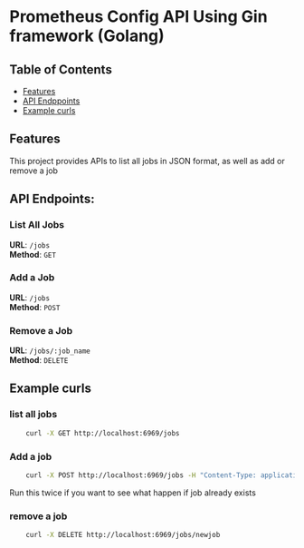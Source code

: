 # Prometheus Config API Using Gin framework (Golang)

## Table of Contents

- [Features](#features)
- [API Endppoints](#api-endpoints)
- [Example curls](#example-curls)

## Features

This project provides APIs to list all jobs in JSON format, as well as add or remove a job

## API Endpoints:

### List All Jobs

**URL**: `/jobs`  
**Method**: `GET`

### Add a Job

**URL**: `/jobs`  
**Method**: `POST`

### Remove a Job

**URL**: `/jobs/:job_name`  
**Method**: `DELETE`

## Example curls

### list all jobs 

```sh
    curl -X GET http://localhost:6969/jobs
```

### Add a job 

```sh
    curl -X POST http://localhost:6969/jobs -H "Content-Type: application/json" -d '{"job_name": "newjob", "ip_address": "11.111.111.111"}'
```

Run this twice if you want to see what happen if job already exists

### remove a job 

```sh
    curl -X DELETE http://localhost:6969/jobs/newjob
```
